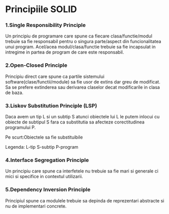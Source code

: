 # Principiile SOLID



### 1.Single Responsibility Principle

Un principiu de programare care spune ca fiecare clasa/functie/modul trebuie sa fie responsabil pentru o singura parte/aspect din funcionalitatea unui program.
Acel/acea modul/clasa/functie trebuie sa fie incapsulat in intregime in partea de program de care este responsabil. 

### 2.Open-Closed Principle

Principiu direct care spune ca partile sistemului software(clase/functii/module) sa fie usor de extins dar greu de modificat.
Sa se prefere extinderea sau derivarea claselor decat modificarile in clasa de baza.

### 3.Liskov Substitution Principle (LSP)
Daca avem un tip L si un subtip S atunci obiectele lui L le putem inlocui cu obiecte de subtipul S fara ca substitutia sa afecteze corectitudinea programului P.

Pe scurt:Obiectele sa fie substituibile

Legenda:
L-tip
S-subtip
P-program

### 4.Interface Segregation Principle

Un principiu care spune ca interfetele nu trebuie sa fie mari si generale ci mici si specifice in contextul utilizarii.

### 5.Dependency Inversion Principle

Principiul spune ca modulele trebuie sa depinda de reprezentari abstracte si nu de implementari concrete.

